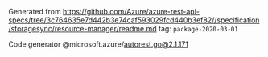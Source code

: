 Generated from https://github.com/Azure/azure-rest-api-specs/tree/3c764635e7d442b3e74caf593029fcd440b3ef82//specification/storagesync/resource-manager/readme.md tag: `package-2020-03-01`

Code generator @microsoft.azure/autorest.go@2.1.171


